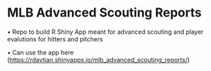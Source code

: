 # MLB Advanced Scouting Reports

•	Repo to build R Shiny App meant for advanced scouting and player evalutions for hitters and pitchers

•	Can use the app here (https://rdavtian.shinyapps.io/mlb_advanced_scouting_reports/)
